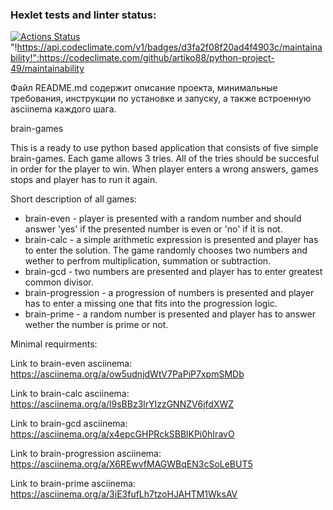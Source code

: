 ### Hexlet tests and linter status:
[![Actions Status](https://github.com/artiko88/python-project-49/workflows/hexlet-check/badge.svg)](https://github.com/artiko88/python-project-49/actions)
"!https://api.codeclimate.com/v1/badges/d3fa2f08f20ad4f4903c/maintainability!":https://codeclimate.com/github/artiko88/python-project-49/maintainability

Файл README.md содержит описание проекта, минимальные требования, инструкции по установке и запуску, а также встроенную asciinema каждого шага.

brain-games

This is a ready to use python based application that consists of five simple brain-games. Each game allows 3 tries. All of the tries should be succesful in order for the player to win. When player enters a wrong answers, games stops and player has to run it again. 

Short description of all games:
- brain-even - player is presented with a random number and should answer 'yes' if the presented number is even or 'no' if it is not.
- brain-calc - a simple arithmetic expression is presented and player has to enter the solution. The game randomly chooses two numbers and wether to perfrom multiplication, summation or subtraction.
- brain-gcd - two numbers are presented and player has to enter greatest common divisor.
- brain-progression - a progression of numbers is presented and player has to enter a missing one that fits into the progression logic.
- brain-prime - a random number is presented and player has to answer wether the number is prime or not.

Minimal requirments:




Link to brain-even asciinema:
https://asciinema.org/a/ow5udnjdWtV7PaPiP7xpmSMDb

Link to brain-calc asciinema:
https://asciinema.org/a/l9sBBz3lrYIzzGNNZV6jfdXWZ

Link to brain-gcd asciinema:
https://asciinema.org/a/x4epcGHPRckSBBlKPi0hIravO

Link to brain-progression asciinema:
https://asciinema.org/a/X6REwvfMAGWBqEN3cSoLeBUT5

Link to brain-prime asciinema:
https://asciinema.org/a/3iE3fufLh7tzoHJAHTM1WksAV